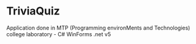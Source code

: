 # TriviaQuiz
Application done in MTP (Programming environMents and Technologies) college laboratory - C# WinForms .net v5
